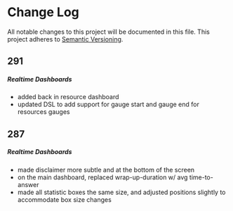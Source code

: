 # Change Log
All notable changes to this project will be documented in this file.
This project adheres to [Semantic Versioning](http://semver.org/).

## 291

##### Realtime Dashboards
- added back in resource dashboard
- updated DSL to add support for gauge start and gauge end for resources gauges

## 287

##### Realtime Dashboards
- made disclaimer more subtle and at the bottom of the screen
- on the main dashboard, replaced wrap-up-duration w/ avg time-to-answer
- made all statistic boxes the same size, and adjusted positions slightly to accommodate box size changes
